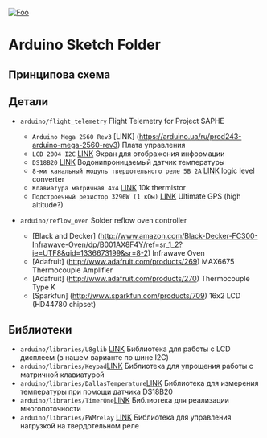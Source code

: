 [![Foo](https://img.shields.io/badge/README-ENGLISH-blueviolet.svg?style=flat-square)](https://github-com.translate.goog/MaximTelyatnick/HouseHeating?_x_tr_sl=ru&_x_tr_tl=en)  

Arduino Sketch Folder
=====================
Принципова схема
--------
Детали
--------
* `arduino/flight_telemetry` Flight Telemetry for Project SAPHE
  * `Arduino Mega 2560 Rev3` [LINK] (https://arduino.ua/ru/prod243-arduino-mega-2560-rev3) Плата управления
  * `LCD 2004 I2C` [LINK](https://arduino.ua/ru/prod1932-lcd-2004-i2c-simvolnii-displei-20x4-jeltii) Экран для отображения информации
  * `DS18B20` [LINK]([http://www.adafruit.com/products/243](https://arduino.ua/ru/prod414-temperatyrnii-datchik-vodonepronicaemii-ds18b20)) Водонипроницаемый датчик температуры
  * `8-ми канальный модуль твердотельного реле 5В 2А` [LINK]([https://www.adafruit.com/products/757](https://arduino.ua/ru/prod1415-8-mi-kanalnii-modyl-tverdotelnogo-rele-5v-2a-low-level)) logic level converter
  * `Клавиатура матричная 4х4` [LINK](https://arduino.ua/ru/prod316-klaviatyra-matrichnaya-4h4) 10k thermistor
  * `Подстроечный резистор 3296W (1 кОм)` [LINK](https://arduino.ua/ru/prod5553-podstroechnii-rezistor-3296w-1-kom-1sht) Ultimate GPS (high altitude?)

* `arduino/reflow_oven` Solder reflow oven controller
	* [Black and Decker] (http://www.amazon.com/Black-Decker-FC300-Infrawave-Oven/dp/B001AX8F4Y/ref=sr_1_2?ie=UTF8&qid=1336673199&sr=8-2) Infrawave Oven
	* [Adafruit] (http://www.adafruit.com/products/269) MAX6675 Thermocouple Amplifier
	* [Adafruit] (http://www.adafruit.com/products/270) Thermocouple Type K
	* [Sparkfun] (http://www.sparkfun.com/products/709) 16x2 LCD (HD44780 chipset)


Библиотеки
---------
* `arduino/libraries/U8glib` [LINK](https://www.arduino.cc/reference/en/libraries/u8glib/) Библиотека для работы с LCD дисплеем (в нашем варианте по шине I2C)
* `arduino/libraries/Keypad`[LINK](https://playground.arduino.cc/Code/Keypad/) Библиотека для упрощения работы с матричной клавиатурой
* `arduino/libraries/DallasTemperature`[LINK](https://playground.arduino.cc/Code/Timer1/) Библиотека для измерения температуры при помощи датчика DS18B20 
* `arduino/libraries/TimerOne`[LINK](https://playground.arduino.cc/Code/Timer1/) Библиотека для реализации многопоточности
* `arduino/libraries/PWMrelay` [LINK](https://github.com/GyverLibs/PWMrelay) Библиотека для управления нагрузкой на твердотельном реле 

